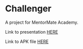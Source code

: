 # Challenger
A project for MentorMate Academy.

Link to presentation <a href="https://github.com/IliyanIliev/Challenger/tree/master/Presentation">HERE</a>

Link to APK file <a href="https://github.com/IliyanIliev/Challenger/tree/master/apk">HERE</a>
